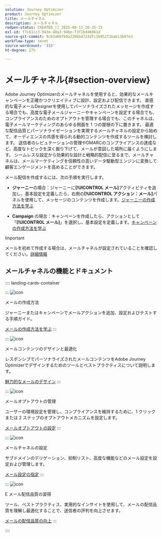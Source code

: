 ```yaml
---
solution: Journey Optimizer
product: Journey Optimizer
title: メールチャネル
description: メールチャネル
redpen-status: CREATED_||_2025-08-11_20-35-15
exl-id: f7c61cc3-943e-40a3-94be-f3f1bd46961d
source-git-commit: 9cb3a60fb9a2266b4723dfc1b952f1bab11b97e3
workflow-type: tm+mt
source-wordcount: '333'
ht-degree: 27%

---
```


# メールチャネル{#section-overview}

Adobe Journey Optimizerのメールチャネルを使用すると、効果的なメールキャンペーンを正確かつクリエイティブに設計、設定および配信できます。 直感的な電子メールDesignerを使用してパーソナライズされたメッセージを作成する場合でも、高度な電子メールジャーニーやキャンペーンを設定する場合でも、コンプライアンスのためのオプトアウトを管理する場合でも、このチャネルは、電子メールマーケティングのあらゆる側面を 1 つの屋根の下に置きます。 最適な配信品質とパーソナライゼーションを実現するメールチャネルの設定から始めて、オーディエンスの共感を得られる動的コンテンツを作成するツールを検討します。 送信者のレピュテーションの管理やDMARCのコンプライアンスの達成など、高度なトピックを深く掘り下げて、メールが意図した場所に届くようにします。 シームレスな設定から効果的な設計と戦略的配信に至るまで、メールチャネルは、メールマーケティングを信頼性の高いデータ駆動型エンジンに変換して顧客エンゲージメントを高めることができます。

メール配信を作成するには、次の手順を実行します。

* **ジャーニー**&#x200B;の場合：ジャーニーに&#x200B;**[!UICONTROL メール]**&#x200B;アクティビティを追加し、基本設定を定義したら、右側の&#x200B;**[!UICONTROL アクション：メール]**&#x200B;パネルを使用して、メッセージのコンテンツを作成します。[ジャーニーの作成方法を学ぶ](../using/building-journeys/journey-gs.md)

* **Campaign** の場合：キャンペーンを作成したら、アクションとして「**[!UICONTROL メール]**」を選択し、基本設定を定義します。[キャンペーンの作成方法を学ぶ](../using/campaigns/create-campaign.md#configure)


>[!IMPORTANT]
>
>メールを初めて作成する場合は、メールチャネルが設定されていることを確認してください。[詳細情報](../using/email/email-settings.md)

## メールチャネルの機能とドキュメント

:::: landing-cards-container

:::
![icon](https://cdn.experienceleague.adobe.com/icons/list-check.svg?lang=ja)

メールの作成方法

ジャーニーまたはキャンペーンでメールアクションを追加、設定およびテストする手順ガイド。

[メールの作成方法を学ぶ](../using/email/create-email.md)
:::

:::
![icon](https://cdn.experienceleague.adobe.com/icons/puzzle-piece.svg?lang=ja)

メールコンテンツのデザインと最適化

レスポンシブでパーソナライズされたメールコンテンツをAdobe Journey Optimizerでデザインするためのツールとベストプラクティスについて説明します。

[魅力的なメールのデザイン](design-email-landing-page.md)
:::

:::
![icon](https://cdn.experienceleague.adobe.com/icons/shield-halved.svg?lang=ja)

メールオプトアウトの管理

ユーザーの環境設定を管理し、コンプライアンスを維持するために、1 クリックまたは 2 ステップのオプトアウトメカニズムを設定します。

[メールオプトアウトの設定](../using/email/email-opt-out.md)
:::

:::
![icon](https://cdn.experienceleague.adobe.com/icons/gear.svg?lang=ja)

メールチャネルの設定

サブドメインのデリゲーション、抑制リスト、高度な機能などのメール設定を設定および管理します。

[メール設定の指定](configure-email-landing-page.md)
:::

:::
![icon](https://cdn.experienceleague.adobe.com/icons/chart-line.svg?lang=ja)

E メール配信品質の習得

ツール、ベストプラクティス、実用的なインサイトを使用して、メールの配信品質を理解し最適化することで、送信者の評判を向上させます。

[メールの配信品質の向上](deliverability-landing-page.md)
:::

::::
